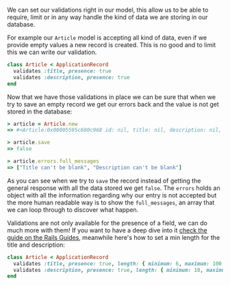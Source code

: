 We can set our validations right in our model, this allow us to be able to require, limit or in any way handle the kind of data we are storing in our database.

For example our `Article` model is accepting all kind of data, even if we provide empty values a new record is created. This is no good and to limit this we can write our validation.
```ruby
class Article < ApplicationRecord
  validates :title, presence: true
  validates :description, presence: true
end
```
Now that we have those validations in place we can be sure that when we try to save an empty record we get our errors back and the value is not get stored in the database:
```ruby
> article = Article.new
=> #<Article:0x00005595c680c968 id: nil, title: nil, description: nil, created_at: nil, updated_at: nil>

> article.save
=> false

> article.errors.full_messages
=> ["Title can't be blank", "Description can't be blank"]
```
As you can see when we try to `save` the record instead of getting the general response with all the data stored we get `false`. The `errors` holds an object with all the information regarding why our entry is not accepted but the more human readable way is to show the `full_messages`, an array that we can loop through to discover what happen.

Validations are not only available for the presence of a field, we can do much more with them! If you want to have a deep dive into it [check the guide on the Rails Guides](https://guides.rubyonrails.org/active_record_validations.html), meanwhile here's how to set a min length for the title and description:
```ruby
class Article < ApplicationRecord
  validates :title, presence: true, length: { minimum: 6, maximum: 100 }
  validates :description, presence: true, length: { minimum: 10, maximum: 300 }
end
```